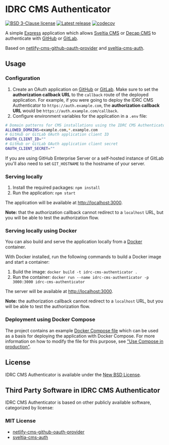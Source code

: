 # IDRC CMS Authenticator

[![BSD 3-Clause license](https://badgen.net/github/license/inclusive-design/idrc-cms-authenticator)](https://github.com/inclusive-design/idrc-cms-authenticator/blob/main/LICENSE.md)
[![Latest release](https://badgen.net/github/release/inclusive-design/idrc-cms-authenticator)](https://github.com/inclusive-design/idrc-cms-authenticator/releases/latest)
[![codecov](https://codecov.io/gh/inclusive-design/idrc-cms-authenticator/graph/badge.svg?token=7DVX7LF4BH)](https://codecov.io/gh/inclusive-design/idrc-cms-authenticator)

A simple [Express](https://expressjs.com/) application which allows [Sveltia CMS](https://github.com/sveltia/sveltia-cms) or [Decap CMS](https://decapcms.org) to authenticate with [GitHub](https://docs.github.com/en/apps/oauth-apps/building-oauth-apps/authorizing-oauth-apps) or [GitLab](https://docs.gitlab.com/ee/api/oauth2.html#authorization-code-flow).

Based on [netlify-cms-github-oauth-provider](https://github.com/vencax/netlify-cms-github-oauth-provider) and [sveltia-cms-auth](https://github.com/sveltia/sveltia-cms-auth).

## Usage

### Configuration

1. Create an OAuth application on [GitHub](https://docs.github.com/en/apps/oauth-apps/building-oauth-apps/creating-an-oauth-app) or [GitLab](https://docs.gitlab.com/ee/integration/oauth_provider.html). Make sure to set the **authorization callback URL** to the `callback` route of the deployed application. For example, if you were going to deploy the IDRC CMS Authenticator to `https://auth.example.com`, the **authorization callback URL** would be `https://auth.example.com/callback`.
2. Configure environment variables for the application in a `.env` file:

```bash
# Domain patterns for CMS installations using the IDRC CMS Authenticator
ALLOWED_DOMAINS=example.com,*.example.com
# GitHub or GitLab OAuth application client ID
OAUTH_CLIENT_ID=""
# GitHub or GitLab OAuth application client secret
OAUTH_CLIENT_SECRET=""
```

If you are using GitHub Enterprise Server or a self-hosted instance of GitLab you'll also need to set `GIT_HOSTNAME` to the hostname of your server.

### Serving locally

1. Install the required packages: `npm install`
2. Run the application: `npm start`

The application will be available at <http://localhost:3000>.

**Note:** that the authorization callback cannot redirect to a `localhost` URL, but you will be able to test the authorization flow.

### Serving locally using Docker

You can also build and serve the application locally from a [Docker](https://docs.docker.com/get-docker) container.

With Docker installed, run the following commands to build a Docker image and start a container:

1. Build the image: `docker build -t idrc-cms-authenticator .`
2. Run the container: `docker run --name idrc-cms-authenticator -p 3000:3000 idrc-cms-authenticator`

The server will be available at <http://localhost:3000>.

**Note:** the authorization callback cannot redirect to a `localhost` URL, but you will be able to test the authorization flow.

### Deployment using Docker Compose

The project contains an example [Docker Compose file](docker-compose.yml) which can be used as a basis for deploying the application with Docker Compose. For more information on how to modify the file for this purpose, see ["Use Compose in production"](https://docs.docker.com/compose/production/).

## License

IDRC CMS Authenticator is available under the [New BSD License](https://raw.githubusercontent.com/inclusive-design/idrc-cms-authenticator/main/LICENSE.md).

## Third Party Software in IDRC CMS Authenticator

IDRC CMS Authenticator is based on other publicly available software, categorized by license:

### MIT License

* [netlify-cms-github-oauth-provider](https://github.com/vencax/netlify-cms-github-oauth-provider)
* [sveltia-cms-auth](https://github.com/sveltia/sveltia-cms-auth)
